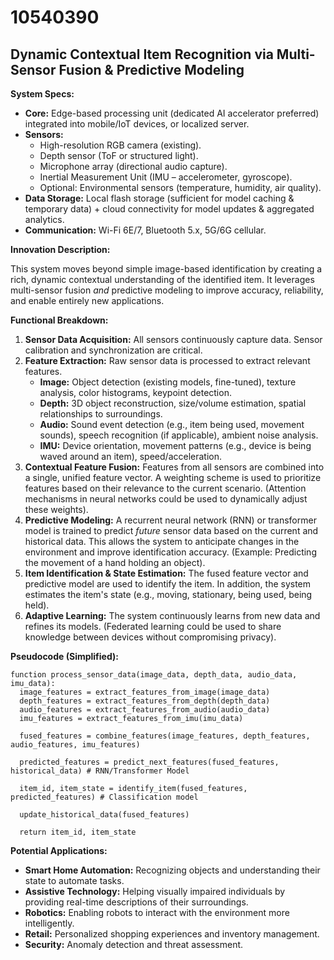 # 10540390

## Dynamic Contextual Item Recognition via Multi-Sensor Fusion & Predictive Modeling

**System Specs:**

*   **Core:** Edge-based processing unit (dedicated AI accelerator preferred) integrated into mobile/IoT devices, or localized server.
*   **Sensors:**
    *   High-resolution RGB camera (existing).
    *   Depth sensor (ToF or structured light).
    *   Microphone array (directional audio capture).
    *   Inertial Measurement Unit (IMU – accelerometer, gyroscope).
    *   Optional: Environmental sensors (temperature, humidity, air quality).
*   **Data Storage:** Local flash storage (sufficient for model caching & temporary data) + cloud connectivity for model updates & aggregated analytics.
*   **Communication:** Wi-Fi 6E/7, Bluetooth 5.x, 5G/6G cellular.

**Innovation Description:**

This system moves beyond simple image-based identification by creating a rich, dynamic contextual understanding of the identified item. It leverages multi-sensor fusion *and* predictive modeling to improve accuracy, reliability, and enable entirely new applications.

**Functional Breakdown:**

1.  **Sensor Data Acquisition:** All sensors continuously capture data. Sensor calibration and synchronization are critical.
2.  **Feature Extraction:**  Raw sensor data is processed to extract relevant features.
    *   **Image:** Object detection (existing models, fine-tuned), texture analysis, color histograms, keypoint detection.
    *   **Depth:** 3D object reconstruction, size/volume estimation, spatial relationships to surroundings.
    *   **Audio:** Sound event detection (e.g., item being used, movement sounds), speech recognition (if applicable), ambient noise analysis.
    *   **IMU:** Device orientation, movement patterns (e.g., device is being waved around an item), speed/acceleration.
3.  **Contextual Feature Fusion:**  Features from all sensors are combined into a single, unified feature vector.  A weighting scheme is used to prioritize features based on their relevance to the current scenario. (Attention mechanisms in neural networks could be used to dynamically adjust these weights).
4.  **Predictive Modeling:** A recurrent neural network (RNN) or transformer model is trained to predict *future* sensor data based on the current and historical data.  This allows the system to anticipate changes in the environment and improve identification accuracy. (Example: Predicting the movement of a hand holding an object).
5.  **Item Identification & State Estimation:** The fused feature vector and predictive model are used to identify the item.  In addition, the system estimates the item's state (e.g., moving, stationary, being used, being held).
6.  **Adaptive Learning:** The system continuously learns from new data and refines its models. (Federated learning could be used to share knowledge between devices without compromising privacy).

**Pseudocode (Simplified):**

```
function process_sensor_data(image_data, depth_data, audio_data, imu_data):
  image_features = extract_features_from_image(image_data)
  depth_features = extract_features_from_depth(depth_data)
  audio_features = extract_features_from_audio(audio_data)
  imu_features = extract_features_from_imu(imu_data)

  fused_features = combine_features(image_features, depth_features, audio_features, imu_features)

  predicted_features = predict_next_features(fused_features, historical_data) # RNN/Transformer Model

  item_id, item_state = identify_item(fused_features, predicted_features) # Classification model

  update_historical_data(fused_features)

  return item_id, item_state
```

**Potential Applications:**

*   **Smart Home Automation:** Recognizing objects and understanding their state to automate tasks.
*   **Assistive Technology:** Helping visually impaired individuals by providing real-time descriptions of their surroundings.
*   **Robotics:** Enabling robots to interact with the environment more intelligently.
*   **Retail:** Personalized shopping experiences and inventory management.
*   **Security:** Anomaly detection and threat assessment.